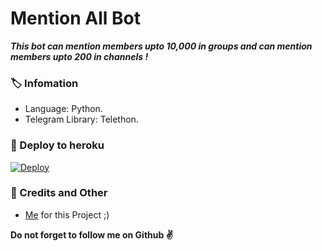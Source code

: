 # Mention All Bot
_**This bot can mention members upto 10,000 in groups and can mention members upto 200 in channels !**_

### 🏷 Infomation
- Language: Python.
- Telegram Library: Telethon.

### 🚀 Deploy to heroku
[![Deploy](https://www.herokucdn.com/deploy/button.svg)](https://heroku.com/deploy?template=https://github.com/Akbotmakersnew/MentionRobot)

### 🎯 Credits and Other
- [Me](https://github.com/AnjanaMadu) for this Project ;)

**Do not forget to follow me on Github ✌️**

